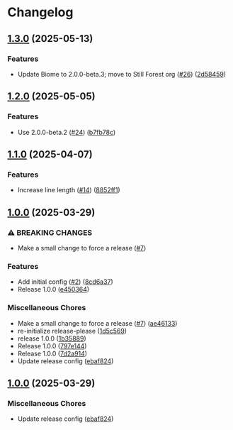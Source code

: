 # Changelog

## [1.3.0](https://github.com/still-forest/biomejs-config/compare/v1.2.0...v1.3.0) (2025-05-13)


### Features

* Update Biome to 2.0.0-beta.3; move to Still Forest org ([#26](https://github.com/still-forest/biomejs-config/issues/26)) ([2d58459](https://github.com/still-forest/biomejs-config/commit/2d58459aa27989fda036eafeb96a4d75ad455fbf))

## [1.2.0](https://github.com/still-forest/biomejs-config/compare/v1.1.0...v1.2.0) (2025-05-05)

### Features

- Use 2.0.0-beta.2 ([#24](https://github.com/still-forest/biomejs-config/issues/24)) ([b7fb78c](https://github.com/still-forest/biomejs-config/commit/b7fb78c37ced245d65d7679aeabd4b8233920a2c))

## [1.1.0](https://github.com/still-forest/biomejs-config/compare/v1.0.0...v1.1.0) (2025-04-07)

### Features

- Increase line length ([#14](https://github.com/still-forest/biomejs-config/issues/14)) ([8852ff1](https://github.com/still-forest/biomejs-config/commit/8852ff1407d44cb3457ccc90c7bd98bf8dd059f8))

## [1.0.0](https://github.com/still-forest/biomejs-config/compare/v1.0.0...v1.0.0) (2025-03-29)

### ⚠ BREAKING CHANGES

- Make a small change to force a release ([#7](https://github.com/still-forest/biomejs-config/issues/7))

### Features

- Add initial config ([#2](https://github.com/still-forest/biomejs-config/issues/2)) ([8cd6a37](https://github.com/still-forest/biomejs-config/commit/8cd6a370e37515994ee8c2b89807e760f304896f))
- Release 1.0.0 ([e450364](https://github.com/still-forest/biomejs-config/commit/e4503646768a78e1dde49c165a2ebfdcbe08b28b))

### Miscellaneous Chores

- Make a small change to force a release ([#7](https://github.com/still-forest/biomejs-config/issues/7)) ([ae46133](https://github.com/still-forest/biomejs-config/commit/ae46133b924b7a852e3c43308ae3b8d77f13f759))
- re-initialize release-please ([1d5c569](https://github.com/still-forest/biomejs-config/commit/1d5c5695564bf6cc23ee1d59b0f13c55c5fe8cfb))
- release 1.0.0 ([1b35889](https://github.com/still-forest/biomejs-config/commit/1b3588957d3c83f361f42f28c5a1a82dd8fb7650))
- Release 1.0.0 ([797e144](https://github.com/still-forest/biomejs-config/commit/797e144c619fc1c9e5b64eba19dc8d0d52f2b67c))
- Release 1.0.0 ([7d2a914](https://github.com/still-forest/biomejs-config/commit/7d2a9149c9adae2d7d8a94a81a8879e145b6bb4f))
- Update release config ([ebaf824](https://github.com/still-forest/biomejs-config/commit/ebaf824aaea67a42880d4314fc2b61d8163276ed))

## [1.0.0](https://github.com/still-forest/biomejs-config/compare/v1.0.0...v1.0.0) (2025-03-29)

### Miscellaneous Chores

- Update release config ([ebaf824](https://github.com/still-forest/biomejs-config/commit/ebaf824aaea67a42880d4314fc2b61d8163276ed))
